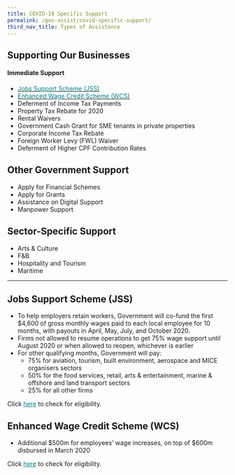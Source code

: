 ```yaml
---
title: COVID-19 Specific Support
permalink: /gov-assist/covid-specific-support/
third_nav_title: Types of Assistance
---
```


## Supporting Our Businesses

#### Immediate Support

* [<span style="color:#037e8a">Jobs Support Scheme (JSS)</span>](#jobs-support-scheme-jss)
* [<span style="color:#037e8a">Enhanced Wage Credit Scheme (WCS)</span>](#enhanced-wage-credit-scheme-wcs)
* Deferment of Income Tax Payments
* Property Tax Rebate for 2020
* Rental Waivers
* Government Cash Grant for SME tenants in private properties
* Corporate Income Tax Rebate
* Foreign Worker Levy (FWL) Waiver
* Deferment of Higher CPF Contribution Rates

## Other Government Support

* Apply for Financial Schemes
* Apply for Grants
* Assistance on Digital Support
* Manpower Support

## Sector-Specific Support

* Arts & Culture
* F&B
* Hospitality and Tourism
* Maritime

***

## Jobs Support Scheme (JSS)

* To help employers retain workers, Government will co-fund the first $4,600 of gross monthly wages paid to each local employee for 10 months, with payouts in April, May, July, and October 2020.
* Firms not allowed to resume operations to get 75% wage support until August 2020 or when allowed to reopen, whichever is earlier
* For other qualifying months, Government will pay:
  * 75% for aviation, tourism, built environment, aerospace and MICE organisers sectors
  * 50% for the food services, retail, arts & entertainment, marine & offshore and land transport sectors
  * 25% for all other firms

Click <a href="https://mytax.iras.gov.sg/ESVWeb/default.aspx?target=JSSEmployerEligibilitySearch" style="color:#037e8a">here</a> to check for eligibility.

## Enhanced Wage Credit Scheme (WCS)

* Additional $500m for employees’ wage increases, on top of $600m disbursed in March 2020

Click <a href="https://mytax.iras.gov.sg/ESVWeb/default.aspx?target=EmployerEligibilitySearch" style="color:#037e8a">here</a> to check for eligibility.